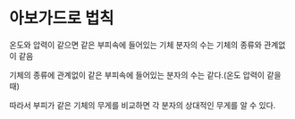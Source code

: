 # 아보가드로 법칙

온도와 압력이 같으면 같은 부피속에 들어있는 기체 분자의 수는 기체의 종류와 관계없이 같음

기체의 종류에 관계없이 같은 부피속에 들어있는 분자의 수는 같다.(온도 압력이 같을때)

따라서 부피가 같은 기체의 무게를 비교하면 각 분자의 상대적인 무게를 알 수 있다.

